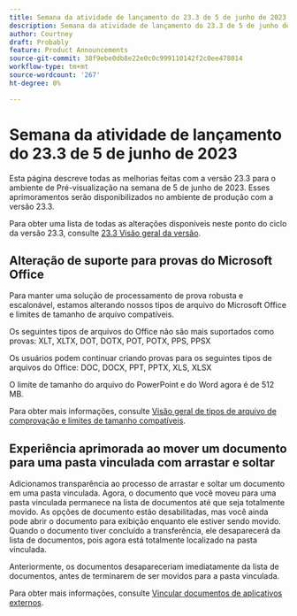 ```yaml
---
title: Semana da atividade de lançamento do 23.3 de 5 de junho de 2023
description: Semana da atividade de lançamento do 23.3 de 5 de junho de 2023
author: Courtney
draft: Probably
feature: Product Announcements
source-git-commit: 38f9ebe0db8e22e0c0c999110142f2c0ee478014
workflow-type: tm+mt
source-wordcount: '267'
ht-degree: 0%

---
```


# Semana da atividade de lançamento do 23.3 de 5 de junho de 2023

Esta página descreve todas as melhorias feitas com a versão 23.3 para o ambiente de Pré-visualização na semana de 5 de junho de 2023. Esses aprimoramentos serão disponibilizados no ambiente de produção com a versão 23.3.

Para obter uma lista de todas as alterações disponíveis neste ponto do ciclo da versão 23.3, consulte [23.3 Visão geral da versão](/help/quicksilver/product-announcements/product-releases/23.3-release-activity/23-3-release-overview.md).

## Alteração de suporte para provas do Microsoft Office

Para manter uma solução de processamento de prova robusta e escalonável, estamos alterando nossos tipos de arquivo do Microsoft Office e limites de tamanho de arquivo compatíveis.

Os seguintes tipos de arquivos do Office não são mais suportados como provas: XLT, XLTX, DOT, DOTX, POT, POTX, PPS, PPSX

Os usuários podem continuar criando provas para os seguintes tipos de arquivos do Office: DOC, DOCX, PPT, PPTX, XLS, XLSX

O limite de tamanho do arquivo do PowerPoint e do Word agora é de 512 MB.

Para obter mais informações, consulte [Visão geral de tipos de arquivo de comprovação e limites de tamanho compatíveis](/help/quicksilver/review-and-approve-work/proofing/proofing-overview/supported-proofing-file-types.md).

## Experiência aprimorada ao mover um documento para uma pasta vinculada com arrastar e soltar

Adicionamos transparência ao processo de arrastar e soltar um documento em uma pasta vinculada. Agora, o documento que você moveu para uma pasta vinculada permanece na lista de documentos até que seja totalmente movido. As opções de documento estão desabilitadas, mas você ainda pode abrir o documento para exibição enquanto ele estiver sendo movido. Quando o documento tiver concluído a transferência, ele desaparecerá da lista de documentos, pois agora está totalmente localizado na pasta vinculada.

Anteriormente, os documentos desapareceriam imediatamente da lista de documentos, antes de terminarem de ser movidos para a pasta vinculada.

Para obter mais informações, consulte [Vincular documentos de aplicativos externos](/help/quicksilver/documents/adding-documents-to-workfront/link-documents-from-external-apps.md).



<!-- HTML you might need

Video link

[View a video demonstration of this feature](ADD URL){target=_blank}

Off-cycle note for weekly pages

>[!NOTE]
>
>Preview release: February 9, 2023; Planned Production release: February 23, 2023



-->